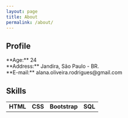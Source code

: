 ```yaml
---
layout: page
title: About
permalink: /about/
---
```

## Profile

<span class="block">
**Age:** 24<br>
**Address:** Jandira, São Paulo - BR.<br>
**E-mail:** alana.oliveira.rodrigues@gmail.com
</span>

## Skills

<table class="block"> 
	<tr>
		<td><strong>HTML</strong>  <i class="fas fa-star"></i><i class="fas fa-star"></i><i class="fas fa-star-half-alt"></i><i class="far fa-star"></i><i class="far fa-star"></i> </td>
		<td><strong>CSS</strong>  <i class="fas fa-star"></i><i class="fas fa-star"></i><i class="fas fa-star-half-alt"></i><i class="far fa-star"></i><i class="far fa-star"></i> </td>
		<td><strong>Bootstrap</strong>  <i class="fas fa-star"></i><i class="fas fa-star"></i><i class="fas fa-star-half-alt"></i><i class="far fa-star"></i><i class="far fa-star"></i></td>
		<td><strong>SQL</strong>   <i class="fas fa-star"></i><i class="fas fa-star"></i><i class="fas fa-star-half-alt"></i><i class="far fa-star"></i><i class="far fa-star"></i> </td>
	</tr>
</table>